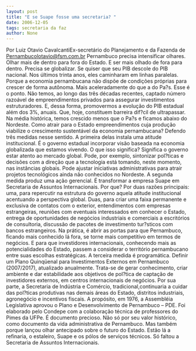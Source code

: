 ```yaml
---
layout: post
title: "E se Suape fosse uma secretaria? "
date: 2006-12-05
tags: secretaria da faz
author: None
---
```


Por Luiz Otavio CavalcantiEx-secretário do Planejamento e da Fazenda de Pernambucolotavio@fsm.com.br
Pernambuco precisa intensificar olhares. Olhar mais de dentro para fora do Estado. E ser mais olhado de fora para dentro. Precisa se globalizar. Se quiser que seu PIB descole do PIB nacional. Nos últimos trinta anos, eles caminharam em linhas paralelas. Porque a economia pernambucana não dispõe de condições próprias para crescer de forma autônoma. Mais aceleradamente do que a do Pa?s.
Esse é o ponto. Não temos, ao longo das três décadas recentes, captado número razoável de empreendimentos privados para assegurar investimentos estruturadores. E, dessa forma, promovermos a evolução do PIB estadual além dos 3%, anuais. Que, hoje, constituem barreira dif?cil de ultrapassar. Na média histórica, temos crescido menos que o Pa?s e ficamos abaixo do Nordeste.
Como atrair para o Estado empreendimentos cuja produção viabilize o crescimento sustentável da economia pernambucana? Defendo três medidas nesse sentido. A primeira delas instala uma atitude institucional. É o governo estadual incorporar visão baseada na economia globalizada que estamos vivendo. O que isso significa? Significa o governo estar atento ao mercado global. Pode, por exemplo, sintonizar pol?ticas e decisões com a direção que a tecnologia está tomando, neste momento, nas instâncias globais. Pode ajustar iniciativas administrativas para atrair projetos tecnológicos ainda não conhecidos no Nordeste.
A segunda medida produz uma ação gerencial. É transformar a empresa Suape em Secretaria de Assuntos Internacionais. Por que? Por duas razões principais: uma, para repercutir na estrutura do governo aquela atitude institucional acentuando a perspectiva global. Duas, para criar uma faixa permanente e exclusiva de contatos com o exterior, entendimentos com empresas estrangeiras, reuniões com eventuais interessados em conhecer o Estado, entrega de oportunidades de negócios industriais e comerciais a escritórios de consultoria, discussão de pacotes de investimento tur?sticos com bancos estrangeiros. Na prática, é abrir as portas para que Pernambuco, ficando mais conhecido lá fora, se torne mais competitivo em termos de negócios. E para que investidores internacionais, conhecendo mais as potencialidades do Estado, passem a considerar o território pernambucano entre suas escolhas estratégicas.
A terceira medida é programática. Definir um Plano Quinqüenal para Investimentos Externos em Pernambuco (2007/2017), atualizado anualmente. Trata-se de gerar conhecimento, criar ambiente e dar estabilidade aos objetivos de pol?tica de captação de investidores externos, em centros internacionais de negócios.
Por sua parte, a Secretaria de Indústria e Comércio, tradicional,continuaria a cuidar das pol?ticas produtivas nas demais áreas do Estado, distritos industriais, agronegócio e incentivos fiscais.
A propósito, em 1976, a Assembléia Legislativa aprovou o Plano e Desenvolvimento de Pernambuco – PDE. Foi elaborado pelo Condepe com a colaboração técnica de professores do Pimes da UFPe. É documento precioso. Não só por seu valor histórico, como documento da vida administrativa de Pernambuco. Mas também porque lançou olhar antecipado sobre o futuro do Estado. Estão lá a refinaria, o estaleiro, Suape e os pólos de serviços técnicos. Só faltou a Secretaria de Assuntos Internacionais. 